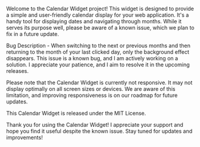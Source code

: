 Welcome to the Calendar Widget project! This widget is designed to provide a simple and user-friendly calendar display for your web application. It's a handy tool for displaying dates and navigating through months. While it serves its purpose well, please be aware of a known issue, which we plan to fix in a future update.

Bug Description - When switching to the next or previous months and then returning to the month of your last clicked day, only the background effect disappears. This issue is a known bug, and I am actively working on a solution. I appreciate your patience, and I aim to resolve it in the upcoming releases.

Please note that the Calendar Widget is currently not responsive. It may not display optimally on all screen sizes or devices. We are aware of this limitation, and improving responsiveness is on our roadmap for future updates.

This Calendar Widget is released under the MIT License.

Thank you for using the Calendar Widget! I appreciate your support and hope you find it useful despite the known issue. Stay tuned for updates and improvements!
